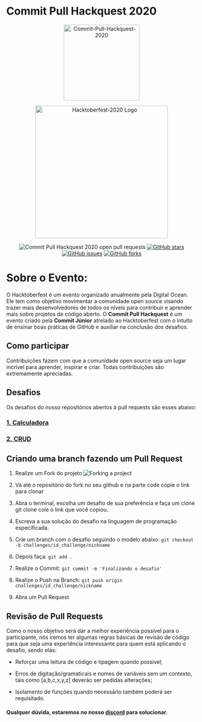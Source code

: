 # Commit Pull Hackquest 2020

<p align=center>
<img  src="https://www.commitjr.com/wp-content/uploads/2020/06/commit-jr_arara_512_512.png"  alt="Commit-Pull-Hackquest-2020"  width="200">
</p>

<p align="center">
<img  src="https://raw.githubusercontent.com/digitalocean/hacktoberfest/0e0f9e022c1a820a4d7bf95d80610791d70e997b/app/assets/images/HF-full-logo.svg"  alt="Hacktoberfest-2020 Logo"  width="350">

</p>
<p align="center">
<a>
    <img alt="Commit Pull Hackquest 2020 open pull requests" src="https://img.shields.io/bitbucket/pr-raw/CommitJr/Commit-Pull-Hackquest-2020">
   </a> 
    <a href="https://github.com/CommitJr/Commit-Pull-Hackquest-2020/stargazers">
      <img alt="GitHub stars" src="https://img.shields.io/github/issues/CommitJr/Commit-Pull-Hackquest-2020">
  </a>
    <a href="https://github.com/CommitJr/Commit-Pull-Hackquest-2020/issues"><img alt="GitHub issues" src="https://img.shields.io/github/forks/CommitJr/Commit-Pull-Hackquest-2020"></a>
    <a href="https://github.com/CommitJr/Commit-Pull-Hackquest-2020/network"><img alt="GitHub forks" src="https://img.shields.io/github/stars/CommitJr/Commit-Pull-Hackquest-2020">
 </a>
 </p>

# Sobre o Evento:

O Hacktoberfest é um evento organizado anualmente pela Digital Ocean. Ele tem como objetivo movimentar a comunidade open source visando trazer mais desenvolvedores de todos os níveis para contribuir e aprender mais sobre projetos de código aberto. O **Commit Pull Hackquest** é um evento criado pela **Commit Júnior** atrelado ao Hacktoberfest com o intuito de ensinar boas práticas de GitHub e auxiliar na conclusão dos desafios.

## Como participar

Contribuições fazem com que a comunidade open source seja um lugar incrível para aprender, inspirar e criar. Todas contribuições são extremamente apreciadas.

## Desafios

Os desafios do nosso repositórios abertos à pull requests são esses abaixo:

### <a href='./challenges/calculadora/'>1. Calculadora</a>

### <a href='./challenges/crud/'>2. CRUD</a>

## Criando uma branch fazendo um Pull Request

1. Realize um Fork do projeto
   ![Forking a project](https://media.giphy.com/media/1GYzZDBcFEUW7mOw46/giphy.gif)

2. Vá até o repositório do fork no seu github e na parte code copie o link para clonar

3. Abra o terminal, escolha um desafio de sua preferência e faça um clone git clone cole o link que você copiou.

4. Escreva a sua solução do desafio na linguagem de programação especificada.

5. Crie um branch com o desafio seguindo o modelo abaixo:
   `git checkout -b challenges/id_challenge/nickname`
6. Depois faça:
   `git add .`

7. Realize o Commit:
   `git commit -m 'Finalizando o desafio'`

8. Realize o Push na Branch:
   `git push origin challenges/id_challenge/nickname`

9. Abra um Pull Request

## Revisão de Pull Requests

Como o nosso objetivo será dar a melhor experiência possível para o participante, nós iremos ter algumas regras básicas de revisão de código para que seja uma experiência interessante para quem está aplicando o desafio, sendo elas:

- Reforçar uma leitura de código e tipagem quando possível;

- Erros de digitação/gramaticais e nomes de variáveis sem um contexto, tais como [a,b,c,x,y,z] deverão ser pedidas alterações;

- Isolamento de funções quando necessário também poderá ser requisitado.

#### Qualquer dúvida, estaremos no nosso [discord](https://discord.gg/DMvqHWR) para solucionar.
